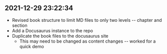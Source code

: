 ## 2021-12-29 23:22:34

- Revised book structure to limit MD files to only two levels -- chapter and section
- Add a Docusaurus instance to the repo
- Duplicate the book files to the docusaurus site
  - This may need to be changed as content changes -- worked for a quick demo

